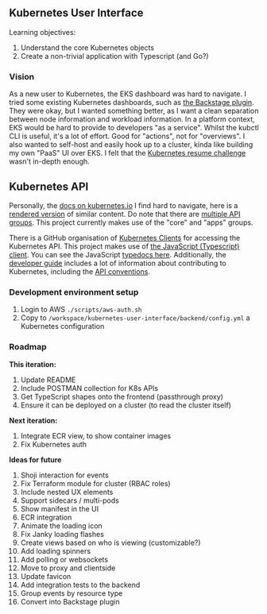 ## Kubernetes User Interface

Learning objectives: 
1. Understand the core Kubernetes objects
2. Create a non-trivial application with Typescript (and Go?)

### Vision

As a new user to Kubernetes, the EKS dashboard was hard to navigate. I tried some existing Kubernetes dashboards, such as [the Backstage plugin](https://backstage.io/docs/features/kubernetes/). They were okay, but I wanted something better, as I want a clean separation between node information and workload information. In a platform context, EKS would be hard to provide to developers "as a service". Whilst the kubctl CLI is useful, it's a lot of effort. Good for "actions", not for "overviews". I also wanted to self-host and easily hook up to a cluster, kinda like building my own "PaaS" UI over EKS. I felt that the [Kubernetes resume challenge](https://cloudresumechallenge.dev/docs/extensions/kubernetes-challenge/) wasn't in-depth enough. 

## Kubernetes API

Personally, the [docs on kubernetes.io](https://kubernetes.io/docs/reference/kubernetes-api/) I find hard to navigate, here is a [rendered version](https://kubernetes.io/docs/reference/generated/kubernetes-api/v1.25/#service-v1-core) of similar content. Do note that there are [multiple API groups](https://kubernetes.io/docs/reference/using-api/#api-groups). This project currently makes use of the "core" and "apps" groups.

There is a GitHub organisation of [Kubernetes Clients](https://github.com/kubernetes-client) for accessing the Kubernetes API. This project makes use of [the JavaScript (Typescript) client](https://github.com/kubernetes-client/javascript). You can see the JavaScript [typedocs here](https://kubernetes-client.github.io/javascript/). Additionally, the [developer guide](https://github.com/kubernetes/community/tree/master/contributors/devel) includes a lot of information about contributing to Kubernetes, including the [API conventions](https://github.com/kubernetes/community/blob/master/contributors/devel/sig-architecture/api-conventions.md). 

### Development environment setup

1. Login to AWS `./scripts/aws-auth.sh`
2. Copy to `/workspace/kubernetes-user-interface/backend/config.yml` a Kubernetes configuration

### Roadmap
**This iteration:**
1. Update README
1. Include POSTMAN collection for K8s APIs
1. Get TypeScript shapes onto the frontend (passthrough proxy)
1. Ensure it can be deployed on a cluster (to read the cluster itself)

**Next iteration:**
1. Integrate ECR view, to show container images
1. Fix Kubernetes auth

**Ideas for future**
1. Shoji interaction for events
1. Fix Terraform module for cluster (RBAC roles)
1. Include nested UX elements
1. Support sidecars / multi-pods
1. Show manifest in the UI
1. ECR integration
1. Animate the loading icon
1. Fix Janky loading flashes
1. Create views based on who is viewing (customizable?)
1. Add loading spinners
1. Add polling or websockets
1. Move to proxy and clientside
1. Update favicon
1. Add integration tests to the backend
1. Group events by resource type
1. Convert into Backstage plugin